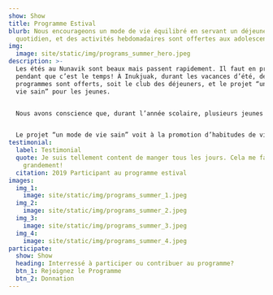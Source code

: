 ```yaml
---
show: Show
title: Programme Estival
blurb: Nous encourageons un mode de vie équilibré en servant un déjeuner
  quotidien, et des activités hebdomadaires sont offertes aux adolescents.
img:
  image: site/static/img/programs_summer_hero.jpeg
description: >-
  Les étés au Nunavik sont beaux mais passent rapidement. Il faut en profiter
  pendant que c’est le temps! À Inukjuak, durant les vacances d’été, deux
  programmes sont offerts, soit le club des déjeuners, et le projet “un mode de
  vie sain” pour les jeunes.


  Nous avons conscience que, durant l’année scolaire, plusieurs jeunes déjeunent à l’école, ce qui crée un besoin de soutien alimentaire propre à la période estivale pour les familles. Accessible de 9h à 11h, le club offre un déjeuner chaud aux membres de la communauté qui en ont besoin. Venez commencer votre journée en partageant thé, café et un repas avec nous!


  Le projet “un mode de vie sain” voit à la promotion d’habitudes de vie saines pour les jeunes d’Inukjuak. Nous offrons des activités sur une base régulière et des collations tout au long de l’été. Les activités incluent le sport, la cuisine, le jardinage et plusieurs sorties sur le territoire. Si ce projet vous intéresse, allez suivre notre page Facebook et soyez à l'affût des dates et des détails concernant les activités à venir.
testimonial:
  label: Testimonial
  quote: Je suis tellement content de manger tous les jours. Cela me fait sourire
    grandement!
  citation: 2019 Participant au programme estival
images:
  img_1:
    image: site/static/img/programs_summer_1.jpeg
  img_2:
    image: site/static/img/programs_summer_2.jpeg
  img_3:
    image: site/static/img/programs_summer_3.jpeg
  img_4:
    image: site/static/img/programs_summer_4.jpeg
participate:
  show: Show
  heading: Interressé à participer ou contribuer au programme?
  btn_1: Rejoignez le Programme
  btn_2: Donnation
---
```

